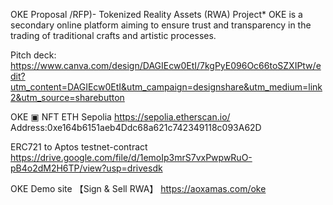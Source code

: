 OKE Proposal /RFP)- Tokenized Reality Assets (RWA) Project*
OKE is a secondary online platform aiming to ensure trust and transparency in the trading of traditional crafts and artistic processes.


Pitch deck:
https://www.canva.com/design/DAGIEcw0EtI/7kgPyE096Oc66toSZXIPtw/edit?utm_content=DAGIEcw0EtI&utm_campaign=designshare&utm_medium=link2&utm_source=sharebutton





OKE ▣ NFT  ETH Sepolia
https://sepolia.etherscan.io/
Address:0xe164b6151aeb4Ddc68a621c742349118c093A62D


ERC721 to Aptos testnet-contract 
https://drive.google.com/file/d/1emoIp3mrS7vxPwpwRuO-pB4o2dM2H6TP/view?usp=drivesdk



OKE Demo site 【Sign & Sell RWA】
https://aoxamas.com/oke
